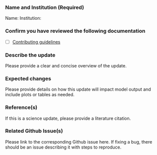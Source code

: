 ### Name and Institution (Required)

Name:
Institution:

### Confirm you have reviewed the following documentation

- [ ] [Contributing guidelines](https://gchp.readthedocs.io/en/latest/reference/CONTRIBUTING.html)

### Describe the update

Please provide a clear and concise overview of the update.

### Expected changes

Please provide details on how this update will impact model output and include plots or tables as needed.

### Reference(s)

If this is a science update, please provide a literature citation.

### Related Github Issue(s)

Please link to the corresponding Github issue here. If fixing a bug, there should be an issue describing it with steps to reproduce.
